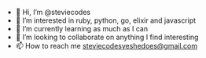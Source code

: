 - 👋 Hi, I’m @steviecodes
- 👀 I’m interested in ruby, python, go, elixir and javascript
- 🌱 I’m currently learning as much as I can
- 💞️ I’m looking to collaborate on anything I find interesting
- 📫 How to reach me steviecodesyeshedoes@gmail.com

